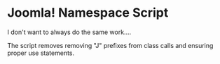 <h1>Joomla! Namespace Script</h1>
 <p>I don't want to always do the same work.... </p>
 <p>The script removes removing "J" prefixes from class calls and ensuring proper use statements.</p>
